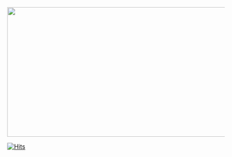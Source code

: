 <a href="https://github.com/devxb/gitanimals">
<img
  src="https://render.gitanimals.org/farms/gayeon7877"
  width="600"
  height="300"
/>
</a>

 
    
[![Hits](https://hits.seeyoufarm.com/api/count/incr/badge.svg?url=https%3A%2F%2Fgithub.com%2Fgayeob7877&count_bg=%23E9B4DF&title_bg=%23555555&icon=github.svg&icon_color=%23FFFFFF&title=hits&edge_flat=false)](https://hits.seeyoufarm.com)

